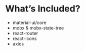 # What’s Included?
- material-ui/core
- mobx & mobx-state-tree
- react-router
- react-icons
- axios
